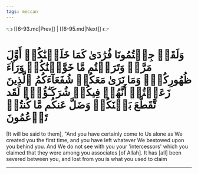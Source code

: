 ```yaml
---
tags: meccan
---
```


👈 [[6-93.md|Prev]] | [[6-95.md|Next]] 👉

# وَلَقَدۡ جِئۡتُمُونَا فُرَٰدَىٰ كَمَا خَلَقۡنَٰكُمۡ أَوَّلَ مَرَّةٖ وَتَرَكۡتُم مَّا خَوَّلۡنَٰكُمۡ وَرَآءَ ظُهُورِكُمۡۖ وَمَا نَرَىٰ مَعَكُمۡ شُفَعَآءَكُمُ ٱلَّذِينَ زَعَمۡتُمۡ أَنَّهُمۡ فِيكُمۡ شُرَكَـٰٓؤُاْۚ لَقَد تَّقَطَّعَ بَيۡنَكُمۡ وَضَلَّ عَنكُم مَّا كُنتُمۡ تَزۡعُمُونَ

[It will be said to them], "And you have certainly come to Us alone as We created you the first time, and you have left whatever We bestowed upon you behind you. And We do not see with you your 'intercessors' which you claimed that they were among you associates [of Allah]. It has [all] been severed between you, and lost from you is what you used to claim

---

